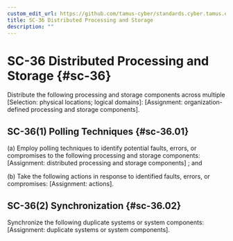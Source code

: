 ```yaml
---
custom_edit_url: https://github.com/tamus-cyber/standards.cyber.tamus.edu/tree/main/content/tamus.edu/TAMUS_profile.xml
title: SC-36 Distributed Processing and Storage
description: ""
---
```


# SC-36 Distributed Processing and Storage {#sc-36}

Distribute the following processing and storage components across multiple [Selection: physical locations; logical domains]: [Assignment: organization-defined processing and storage components].

## SC-36(1) Polling Techniques {#sc-36.01}

(a) Employ polling techniques to identify potential faults, errors, or compromises to the following processing and storage components: [Assignment: distributed processing and storage components] ; and

(b) Take the following actions in response to identified faults, errors, or compromises: [Assignment: actions].

## SC-36(2) Synchronization {#sc-36.02}

Synchronize the following duplicate systems or system components: [Assignment: duplicate systems or system components].

